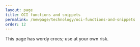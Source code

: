 ```yaml
---
layout: page
title: OCI functions and snippets
permalink: /newpage/technology/oci-functions-and-snippets
order: 12
---
```


This page has wordy crocs; use at your own risk.


```bash

```


```bash

```
